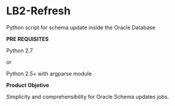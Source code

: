 LB2-Refresh
===========

Python script for schema update inside the Oracle Database

**PRE REQUISITES**

Python 2.7

or 

Python 2.5+ with argparse module

**Product Objetive**

Simplicity and comprehensibility for Oracle Schema updates jobs.
